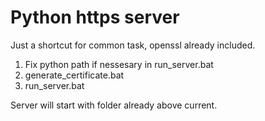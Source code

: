 # Python https server   
Just a shortcut for common task, openssl already included.  
1) Fix python path if nessesary in run_server.bat  
2) generate_certificate.bat
3) run_server.bat

Server will start with folder already above current.
